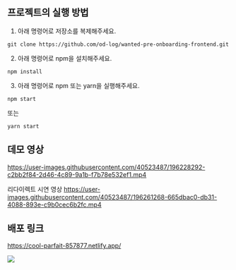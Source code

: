 ## 프로젝트의 실행 방법

1. 아래 명령어로 저장소를 복제해주세요.
```
git clone https://github.com/od-log/wanted-pre-onboarding-frontend.git
```
2. 아래 명령어로 npm을 설치해주세요.
```
npm install
```
3. 아래 명령어로 npm 또는 yarn을 실행해주세요.
```
npm start
```
또는
```
yarn start
```

## 데모 영상
https://user-images.githubusercontent.com/40523487/196228292-c2bb2f84-2d46-4c89-9a1b-f7b78e532ef1.mp4

리다이렉트 시연 영상
https://user-images.githubusercontent.com/40523487/196261268-665dbac0-db31-4088-893e-c9b0cec6b2fc.mp4


## 배포 링크
https://cool-parfait-857877.netlify.app/

<img src="https://img.shields.io/badge/React-black?style=flat-square&logo=React&logoColor=#61DBFB"/>





